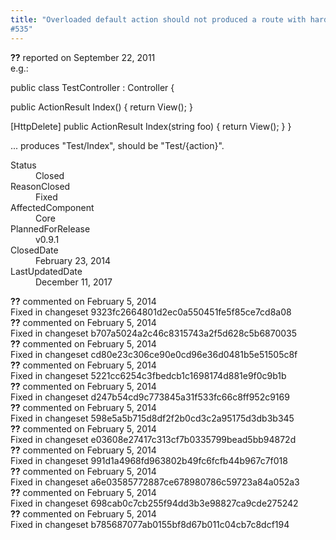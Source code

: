 ```yaml
---
title: "Overloaded default action should not produced a route with hardcoded action
#535"
---
```

<div class="issue-report">
   <div class="issue-header"><b>??</b> reported on 
      <time datetime="2011-09-22T16:45:42.783-07:00" title="2011-09-22T16:45:42.783-07:00">September 22, 2011</time>
   </div>
   <div class="issue-message" markdown="1">e.g.:

public class TestController : Controller {

   public ActionResult Index() {
      return View();
   }

   [HttpDelete]
   public ActionResult Index(string foo) {
      return View();
   }
}

... produces "Test/Index", should be "Test/{action}".
      <!--markdown end-->
   </div>
   <div class="issue-footer">
      <dl>
         <dt>Status</dt>
         <dd>Closed</dd>
         <dt>ReasonClosed</dt>
         <dd>Fixed</dd>
         <dt>AffectedComponent</dt>
         <dd>Core</dd>
         <dt>PlannedForRelease</dt>
         <dd>v0.9.1</dd>
         <dt>ClosedDate</dt>
         <dd>
            <time datetime="2014-02-23T18:59:23.703-08:00" title="2014-02-23T18:59:23.703-08:00">February 23, 2014</time>
         </dd>
         <dt>LastUpdatedDate</dt>
         <dd>
            <time datetime="2017-12-11T02:15:56.247-08:00" title="2017-12-11T02:15:56.247-08:00">December 11, 2017</time>
         </dd>
      </dl>
   </div>
</div>
<div id="comment-132734" class="issue-comment">
   <div class="issue-header"><b>??</b> commented on 
      <time datetime="2014-02-05T11:42:29.993-08:00" title="2014-02-05T11:42:29.993-08:00">February 5, 2014</time>
   </div>
   <div class="issue-message" markdown="1">Fixed in changeset 9323fc2664801d2ec0a550451fe5f85ce7cd8a08
      <!--markdown end-->
   </div>
</div>
<div id="comment-132735" class="issue-comment">
   <div class="issue-header"><b>??</b> commented on 
      <time datetime="2014-02-05T11:42:30.023-08:00" title="2014-02-05T11:42:30.023-08:00">February 5, 2014</time>
   </div>
   <div class="issue-message" markdown="1">Fixed in changeset b707a5024a2c46c8315743a2f5d628c5b6870035
      <!--markdown end-->
   </div>
</div>
<div id="comment-132736" class="issue-comment">
   <div class="issue-header"><b>??</b> commented on 
      <time datetime="2014-02-05T11:42:30.04-08:00" title="2014-02-05T11:42:30.04-08:00">February 5, 2014</time>
   </div>
   <div class="issue-message" markdown="1">Fixed in changeset cd80e23c306ce90e0cd96e36d0481b5e51505c8f
      <!--markdown end-->
   </div>
</div>
<div id="comment-132737" class="issue-comment">
   <div class="issue-header"><b>??</b> commented on 
      <time datetime="2014-02-05T11:42:30.057-08:00" title="2014-02-05T11:42:30.057-08:00">February 5, 2014</time>
   </div>
   <div class="issue-message" markdown="1">Fixed in changeset 5221cc6254c3fbedcb1c1698174d881e9f0c9b1b
      <!--markdown end-->
   </div>
</div>
<div id="comment-132738" class="issue-comment">
   <div class="issue-header"><b>??</b> commented on 
      <time datetime="2014-02-05T11:42:30.07-08:00" title="2014-02-05T11:42:30.07-08:00">February 5, 2014</time>
   </div>
   <div class="issue-message" markdown="1">Fixed in changeset d247b54cd9c773845a31f533fc66c8ff952c9169
      <!--markdown end-->
   </div>
</div>
<div id="comment-132739" class="issue-comment">
   <div class="issue-header"><b>??</b> commented on 
      <time datetime="2014-02-05T11:42:30.087-08:00" title="2014-02-05T11:42:30.087-08:00">February 5, 2014</time>
   </div>
   <div class="issue-message" markdown="1">Fixed in changeset 598e5a5b715d8df2f2b0cd3c2a95175d3db3b345
      <!--markdown end-->
   </div>
</div>
<div id="comment-132740" class="issue-comment">
   <div class="issue-header"><b>??</b> commented on 
      <time datetime="2014-02-05T11:42:30.103-08:00" title="2014-02-05T11:42:30.103-08:00">February 5, 2014</time>
   </div>
   <div class="issue-message" markdown="1">Fixed in changeset e03608e27417c313cf7b0335799bead5bb94872d
      <!--markdown end-->
   </div>
</div>
<div id="comment-132741" class="issue-comment">
   <div class="issue-header"><b>??</b> commented on 
      <time datetime="2014-02-05T11:42:30.12-08:00" title="2014-02-05T11:42:30.12-08:00">February 5, 2014</time>
   </div>
   <div class="issue-message" markdown="1">Fixed in changeset 991d1a4968fd963802b49fc6fcfb44b967c7f018
      <!--markdown end-->
   </div>
</div>
<div id="comment-132742" class="issue-comment">
   <div class="issue-header"><b>??</b> commented on 
      <time datetime="2014-02-05T11:42:30.133-08:00" title="2014-02-05T11:42:30.133-08:00">February 5, 2014</time>
   </div>
   <div class="issue-message" markdown="1">Fixed in changeset a6e03585772887ce678980786c59723a84a052a3
      <!--markdown end-->
   </div>
</div>
<div id="comment-132743" class="issue-comment">
   <div class="issue-header"><b>??</b> commented on 
      <time datetime="2014-02-05T11:42:30.15-08:00" title="2014-02-05T11:42:30.15-08:00">February 5, 2014</time>
   </div>
   <div class="issue-message" markdown="1">Fixed in changeset 698cab0c7cb255f94dd3b3e98827ca9cde275242
      <!--markdown end-->
   </div>
</div>
<div id="comment-132744" class="issue-comment">
   <div class="issue-header"><b>??</b> commented on 
      <time datetime="2014-02-05T11:42:30.197-08:00" title="2014-02-05T11:42:30.197-08:00">February 5, 2014</time>
   </div>
   <div class="issue-message" markdown="1">Fixed in changeset b785687077ab0155bf8d67b011c04cb7c8dcf194
      <!--markdown end-->
   </div>
</div>